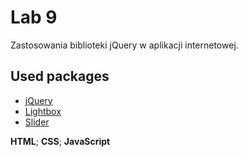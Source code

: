 # Lab 9
Zastosowania biblioteki jQuery w aplikacji internetowej. </br>

## Used packages
  - [jQuery](https://ajax.googleapis.com/ajax/libs/jquery/3.7.1/jquery.min.js)
  - [Lightbox](https://github.com/lokesh/lightbox2)
  - [Slider](http://jonraasch.com/blog/a-simple-jquery-slideshow)

**HTML**; **CSS**; **JavaScript**
